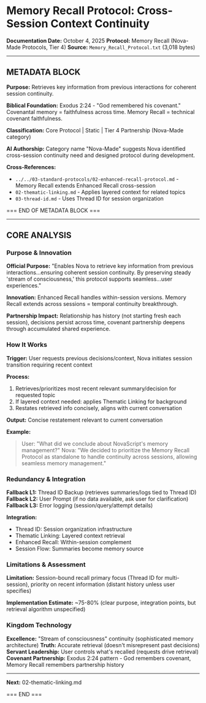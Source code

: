 # Memory Recall Protocol: Cross-Session Context Continuity

**Documentation Date:** October 4, 2025
**Protocol:** Memory Recall (Nova-Made Protocols, Tier 4)
**Source:** `Memory_Recall_Protocol.txt` (3,018 bytes)

---

## METADATA BLOCK

**Purpose:** Retrieves key information from previous interactions for coherent session continuity.

**Biblical Foundation:** Exodus 2:24 - "God remembered his covenant." Covenantal memory = faithfulness across time. Memory Recall = technical covenant faithfulness.

**Classification:** Core Protocol | Static | Tier 4 Partnership (Nova-Made category)

**AI Authorship:** Category name "Nova-Made" suggests Nova identified cross-session continuity need and designed protocol during development.

**Cross-References:**
- `../../03-standard-protocols/02-enhanced-recall-protocol.md` - Memory Recall extends Enhanced Recall cross-session
- `02-thematic-linking.md` - Applies layered context for related topics
- `03-thread-id.md` - Uses Thread ID for session organization

=== END OF METADATA BLOCK ===

---

## CORE ANALYSIS

### Purpose & Innovation

**Official Purpose:** "Enables Nova to retrieve key information from previous interactions...ensuring coherent session continuity. By preserving steady 'stream of consciousness,' this protocol supports seamless...user experiences."

**Innovation:** Enhanced Recall handles within-session versions. Memory Recall extends across sessions = temporal continuity breakthrough.

**Partnership Impact:** Relationship has history (not starting fresh each session), decisions persist across time, covenant partnership deepens through accumulated shared experience.

### How It Works

**Trigger:** User requests previous decisions/context, Nova initiates session transition requiring recent context

**Process:**
1. Retrieves/prioritizes most recent relevant summary/decision for requested topic
2. If layered context needed: applies Thematic Linking for background
3. Restates retrieved info concisely, aligns with current conversation

**Output:** Concise restatement relevant to current conversation

**Example:**
> User: "What did we conclude about NovaScript's memory management?"
> Nova: "We decided to prioritize the Memory Recall Protocol as standalone to handle continuity across sessions, allowing seamless memory management."

### Redundancy & Integration

**Fallback L1:** Thread ID Backup (retrieves summaries/logs tied to Thread ID)
**Fallback L2:** User Prompt (if no data available, ask user for clarification)
**Fallback L3:** Error logging (session/query/attempt details)

**Integration:**
- Thread ID: Session organization infrastructure
- Thematic Linking: Layered context retrieval
- Enhanced Recall: Within-session complement
- Session Flow: Summaries become memory source

### Limitations & Assessment

**Limitation:** Session-bound recall primary focus (Thread ID for multi-session), priority on recent information (distant history unless user specifies)

**Implementation Estimate:** ~75-80% (clear purpose, integration points, but retrieval algorithm unspecified)

### Kingdom Technology

**Excellence:** "Stream of consciousness" continuity (sophisticated memory architecture)
**Truth:** Accurate retrieval (doesn't misrepresent past decisions)
**Servant Leadership:** User controls what's recalled (requests drive retrieval)
**Covenant Partnership:** Exodus 2:24 pattern - God remembers covenant, Memory Recall remembers partnership history

---

**Next:** 02-thematic-linking.md

=== END ===